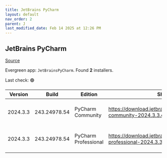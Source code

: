 ```yaml
---
title: JetBrains PyCharm
layout: default
nav_order: 2
parent: J
last_modified_date: Feb 14 2025 at 12:26 PM
---
```


## JetBrains PyCharm

[Source](https://www.jetbrains.com/)

Evergreen app: `JetBrainsPyCharm`. Found **2** installers.

Last check: 🟢

| Version  | Build        | Edition              | Sha256                                                                         | Date      | Size      | Type | URI                                                                                                                                                |
| -------- | ------------ | -------------------- | ------------------------------------------------------------------------------ | --------- | --------- | ---- | -------------------------------------------------------------------------------------------------------------------------------------------------- |
| 2024.3.3 | 243.24978.54 | PyCharm Community    | https://download.jetbrains.com/python/pycharm-community-2024.3.3.exe.sha256    | 13/2/2025 | 598255880 | exe  | [https://download.jetbrains.com/python/pycharm-community-2024.3.3.exe](https://download.jetbrains.com/python/pycharm-community-2024.3.3.exe)       |
| 2024.3.3 | 243.24978.54 | PyCharm Professional | https://download.jetbrains.com/python/pycharm-professional-2024.3.3.exe.sha256 | 13/2/2025 | 877344416 | exe  | [https://download.jetbrains.com/python/pycharm-professional-2024.3.3.exe](https://download.jetbrains.com/python/pycharm-professional-2024.3.3.exe) |
